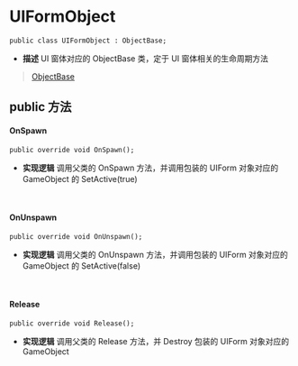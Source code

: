 # UIFormObject
```
public class UIFormObject : ObjectBase;
```
- **描述**
    UI 窗体对应的 ObjectBase 类，定于 UI 窗体相关的生命周期方法
> [ObjectBase](../Object%20Pool/ObjectBase.md)

## public 方法
#### OnSpawn
```
public override void OnSpawn();
```
- **实现逻辑**
    调用父类的 OnSpawn 方法，并调用包装的 UIForm 对象对应的 GameObject 的 SetActive(true)
<br>

#### OnUnspawn
```
public override void OnUnspawn();
```
- **实现逻辑**
    调用父类的 OnUnspawn 方法，并调用包装的 UIForm 对象对应的 GameObject 的 SetActive(false)
<br>

#### Release
```
public override void Release();
```
- **实现逻辑**
    调用父类的 Release 方法，并 Destroy 包装的 UIForm 对象对应的 GameObject
<br>